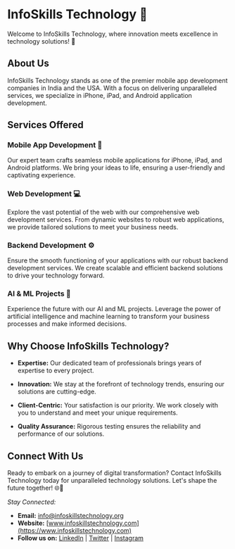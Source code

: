 # InfoSkills Technology 👋

Welcome to InfoSkills Technology, where innovation meets excellence in technology solutions! 🚀

## About Us

InfoSkills Technology stands as one of the premier mobile app development companies in India and the USA. With a focus on delivering unparalleled services, we specialize in iPhone, iPad, and Android application development.

## Services Offered

### Mobile App Development 📱

Our expert team crafts seamless mobile applications for iPhone, iPad, and Android platforms. We bring your ideas to life, ensuring a user-friendly and captivating experience.

### Web Development 💻

Explore the vast potential of the web with our comprehensive web development services. From dynamic websites to robust web applications, we provide tailored solutions to meet your business needs.

### Backend Development ⚙️

Ensure the smooth functioning of your applications with our robust backend development services. We create scalable and efficient backend solutions to drive your technology forward.

### AI & ML Projects 🤖

Experience the future with our AI and ML projects. Leverage the power of artificial intelligence and machine learning to transform your business processes and make informed decisions.

## Why Choose InfoSkills Technology?

- **Expertise:** Our dedicated team of professionals brings years of expertise to every project.
  
- **Innovation:** We stay at the forefront of technology trends, ensuring our solutions are cutting-edge.
  
- **Client-Centric:** Your satisfaction is our priority. We work closely with you to understand and meet your unique requirements.

- **Quality Assurance:** Rigorous testing ensures the reliability and performance of our solutions.

## Connect With Us

Ready to embark on a journey of digital transformation? Contact InfoSkills Technology today for unparalleled technology solutions. Let's shape the future together! 🌐🚀

*Stay Connected:*
- **Email:** info@infoskillstechnology.org
- **Website:** [www.infoskillstechnology.com](https://www.infoskillstechnology.com)
- **Follow us on:** [LinkedIn](https://www.linkedin.com/company/infoskillstechnology-technology) | [Twitter](https://twitter.com/infoskills_tech) | [Instagram](https://www.instagram.com/infoskillstechnology)
